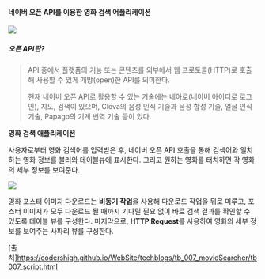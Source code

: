 #### 네이버 오픈 API를 이용한 영화 검색 어플리케이션

![](https://codershigh.github.io/WebSite/techblogs/tb_007_movieSearcher/tb007_media/0-0.png)





##### 오픈 API란?

> API 중에서 플랫폼의 기능 또는 콘텐츠를 외부에서 웹 프로토콜(HTTP)로 호출해 사용할 수 있게 개방(open)한 API를 의미한다.
>
> 현재 네이버 오픈 API로 활용할 수 있는 기술에는 네아로(네이버 아이디로 로그인), 지도, 검색이 있으며, Clova의 음성 인식 기술과 음성 합성 기술, 얼굴 인식 기술, Papago의 기계 번역 기술 등이 있다.





 **영화 검색 애플리케이션**

사용자로부터 영화 검색어를 입력받은 후, 네이버 오픈 API 호출을 통해 검색어와 일치하는 영화 정보를 불러와 테이블뷰에 표시한다. 그리고 원하는 영화를 터치하면 각 영화의 세부 정보를 보여준다.

![](https://codershigh.github.io/WebSite/techblogs/tb_007_movieSearcher/tb007_media/0-1.png)

영화 포스터 이미지 다운로드는 **비동기 작업**을 사용해 다운로드 작업을 뒤로 미루고, 포스터 이미지가 모두 다운로드 될 때까지 기다릴 필요 없이 바로 검색 결과를 확인할 수 있도록 테이블 뷰를 구성한다. 마지막으로, **HTTP Request**를 사용하여 영화의 세부 정보를 보여주는 사파리 뷰를 구성한다.





[출처]https://codershigh.github.io/WebSite/techblogs/tb_007_movieSearcher/tb007_script.html